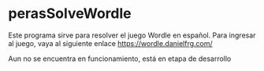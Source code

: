 # perasSolveWordle
Este programa sirve para resolver el juego Wordle en español.
Para ingresar al juego, vaya al siguiente enlace https://wordle.danielfrg.com/

Aun no se encuentra en funcionamiento, está en etapa de desarrollo
